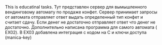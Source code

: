 This is educatinal tasks. Тут представлен сервер для вымышленного вендинговому автомату по продаже конфет. Сервер принимает запросы от автомата отправляет ответ выдать определенный тип конфет и считает сдачу. Если денег не достаточно отправляет ответ что денег не достаточно. Дополнительно написана программа для самого автомата ( EX02). В EX03 добавлена интеграция с кодом на C и ключи доступа (manica-key)
